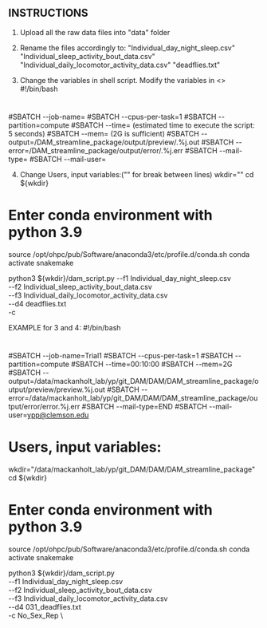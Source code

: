 INSTRUCTIONS
------------

1. Upload all the raw data files into "data" folder

2. Rename the files accordingly to:
"Individual_day_night_sleep.csv"
"Individual_sleep_activity_bout_data.csv"
"Individual_daily_locomotor_activity_data.csv"
"deadflies.txt"


3. Change the variables in shell script. Modify the variables in <>
#!/bin/bash
#
#SBATCH --job-name=<job name>
#SBATCH --cpus-per-task=1
#SBATCH --partition=compute
#SBATCH --time=<time> (estimated time to execute the script: 5 seconds)
#SBATCH --mem=<memory> (2G is sufficient)
#SBATCH --output=<working directory>/DAM_streamline_package/output/preview/<job name>.%j.out
#SBATCH --error=<working directory>/DAM_streamline_package/output/error/<job name>.%j.err
#SBATCH --mail-type=<type>
#SBATCH --mail-user=<user email>

4. Change Users, input variables:("\" for break between lines)
wkdir="<working directory>"
cd ${wkdir}

# Enter conda environment with python 3.9
source /opt/ohpc/pub/Software/anaconda3/etc/profile.d/conda.sh
conda activate snakemake


python3 ${wkdir}/dam_script.py
--f1 Individual_day_night_sleep.csv \
--f2 Individual_sleep_activity_bout_data.csv \
--f3 Individual_daily_locomotor_activity_data.csv \
--d4 deadflies.txt \
-c <Condition> 



EXAMPLE for 3 and 4:
#!/bin/bash
#
#SBATCH --job-name=Trial1
#SBATCH --cpus-per-task=1
#SBATCH --partition=compute
#SBATCH --time=00:10:00
#SBATCH --mem=2G
#SBATCH --output=/data/mackanholt_lab/yp/git_DAM/DAM/DAM_streamline_package/output/preview/preview.%j.out
#SBATCH --error=/data/mackanholt_lab/yp/git_DAM/DAM/DAM_streamline_package/output/error/error.%j.err
#SBATCH --mail-type=END
#SBATCH --mail-user=ypp@clemson.edu


# Users, input variables:
wkdir="/data/mackanholt_lab/yp/git_DAM/DAM/DAM_streamline_package"
cd ${wkdir}

# Enter conda environment with python 3.9
source /opt/ohpc/pub/Software/anaconda3/etc/profile.d/conda.sh
conda activate snakemake

python3 ${wkdir}/dam_script.py \
--f1 Individual_day_night_sleep.csv \
--f2 Individual_sleep_activity_bout_data.csv \
--f3 Individual_daily_locomotor_activity_data.csv \
--d4 031_deadflies.txt \
-c No_Sex_Rep \
